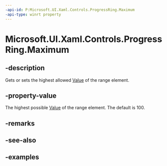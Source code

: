 ```yaml
---
-api-id: P:Microsoft.UI.Xaml.Controls.ProgressRing.Maximum
-api-type: winrt property
---
```


# Microsoft.UI.Xaml.Controls.ProgressRing.Maximum

<!--
public double Maximum { get; set; }
-->


## -description
Gets or sets the highest allowed [Value](progressring_value.md) of the range element. 

## -property-value
The highest possible [Value](progressring_value.md) of the range element. The default is 100. 

## -remarks

## -see-also

## -examples



